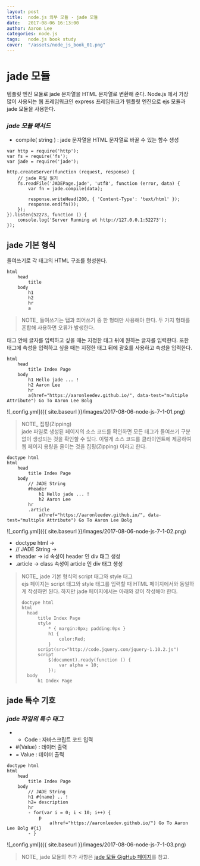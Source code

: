 ```yaml
---
layout: post
title:  node.js 외부 모듈 - jade 모듈
date:   2017-08-06 16:13:00
author: Aaron Lee
categories: node.js
tags:	node.js book study
cover:  "/assets/node_js_book_01.png"
---
```


# jade 모듈
템플릿 엔진 모듈로 jade 문자열을 HTML 문자열로 변환해 준다. Node.js 에서 가장 많이 사용되는 웹 프레임워크인 express 프레임워크가 템플릿 엔진으로 ejs 모듈과 jade 모듈을 사용한다.

### *jade 모듈 메서드*
- compile( string ) : jade 문자열을 HTML 문자열로 바꿀 수 있는 함수 생성

```
var http = require('http');
var fs = require('fs');
var jade = require('jade');

http.createServer(function (request, response) {
    // jade 파일 읽기
    fs.readFile('JADEPage.jade', 'utf8', function (error, data) {
        var fn = jade.compile(data);
        
        response.writeHead(200, { 'Content-Type': 'text/html' });
        response.end(fn());
    });
}).listen(52273, function () {
    console.log('Server Running at http://127.0.0.1:52273');
});
```

## jade 기본 형식
들여쓰기로 각 태그의 HTML 구조를 형성한다.
```
html
    head
        title
    body
        h1
        h2
        hr
        a
```

> NOTE_ 들여쓰기는 탭과 띄어쓰기 중 한 형태만 사용해야 한다. 두 가지 형태를 혼합해 사용하면 오류가 발생한다.

태그 안에 글자를 입력하고 싶을 때는 지정한 태그 뒤에 원하는 글자를 입력한다. 또한 태그에 속성을 입력하고 싶을 때는 지정한 태그 뒤에 괄호를 사용하고 속성을 입력한다.
```
html
    head
        title Index Page
    body
        h1 Hello jade ... !
        h2 Aaron Lee
        hr
        a(href="https://aaronleedev.github.io/", data-test="multiple Attribute") Go To Aaron Lee Bolg
```

![_config.yml]({{ site.baseurl }}/images/2017-08-06-node-js-7-1-01.png)

> NOTE_ 집핑(Zipping)  
> jade 파일로 생성된 페이지의 소스 코드를 확인하면 모든 태그가 들여쓰기 구분 없이 생성되는 것을 확인할 수 있다. 이렇게 소스 코드를 클라이언트에 제공하여 웹 페이지 용량을 줄이는 것을 집핑(Zipping) 이라고 한다.

```
doctype html
html
    head
        title Index Page
    body
        // JADE String
        #header
            h1 Hello jade ... !
            h2 Aaron Lee
        hr
        .article
            a(href="https://aaronleedev.github.io/", data-test="multiple Attribute") Go To Aaron Lee Bolg
```

![_config.yml]({{ site.baseurl }}/images/2017-08-06-node-js-7-1-02.png)

- doctype html -> <!DOCTYPE html>
- // JADE String -> <!-- JADE String -->
- #header -> id 속성이 header 인 div 태그 생성
- .article -> class 속성이 article 인 div 태그 생성

> NOTE_ jade 기본 형식의 script 태그와 style 태그  
> ejs 페이지는 script 태그와 style 태그를 입력할 때 HTML 페이지에서와 동일하게 작성하면 된다. 하지만 jade 페이지에서는 아래와 같이 작성해야 한다.
> ```
> doctype html
> html
>   head
>       title Index Page
>       style
>           * { margin:0px; padding:0px }
>           h1 {
>               color:Red;
>           }
>       script(src="http://code.jquery.com/jquery-1.10.2.js")
>       script
>           $(document).ready(function () {
>               var alpha = 10;
>           });
>   body
>       h1 Index Page
> ```

## jade 특수 기호
### *jade 파일의 특수 태그*
- - Code : 자바스크립트 코드 입력
- #{Value} : 데이터 출력
- = Value : 데이터 출력

```
doctype html
html
    head
        title Index Page
    body
        // JADE String
        h1 #{name} .. !
        h2= description
        hr
        - for(var i = 0; i < 10; i++) {
            p
                a(href="https://aaronleedev.github.io/") Go To Aaron Lee Bolg #{i}
        - }
```

![_config.yml]({{ site.baseurl }}/images/2017-08-06-node-js-7-1-03.png)


> NOTE_ jade 모듈의 추가 사항은 [jade 모듈 GigHub 페이지](https://github.com/visionmedia/jade)를 참고.

